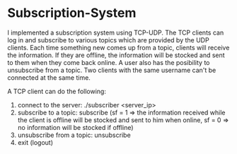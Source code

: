 # Subscription-System

I implemented a subscription system using TCP-UDP. The TCP clients can log in and subscribe to various topics which
are provided by the UDP clients. Each time something new comes up from a topic, clients will receive the information. If they are
offline, the information will be stocked and sent to them when they come back online. A user also has the posibility
to unsubscribe from a topic. Two clients with the same username can't be connected at the same time.

A TCP client can do the following:
1. connect to the server: ./subscriber <id> <server_ip> <port>
2. subscribe to a topic: subscribe <topic> <sf> (sf = 1 => the information received while the client is offline will be
stocked and sent to him when online, sf = 0 => no information will be stocked if offline)
3. unsubscribe from a topic: unsubscribe <topic>
4. exit (logout)
